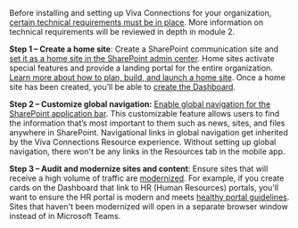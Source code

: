 Before installing and setting up Viva Connections for your
organization[, certain technical requirements must be in
place](/viva/connections/plan-viva-connections#step-1-meet-technical-requirements).
More information on technical requirements will be reviewed in depth in
module 2.

**Step 1 – Create a home site**: Create a SharePoint communication site
and [set it as a home site in the SharePoint admin
center](/sharepoint/home-site). Home
sites activate special features and provide a landing portal for the
entire organization. [Learn more about how to plan, build, and launch a
home
site](/viva/connections/home-site-plan).
Once a home site has been created, you’ll be able to [create the
Dashboard](/viva/connections/create-dashboard).

**Step 2 – Customize global navigation:** [Enable global navigation for
the SharePoint application
bar](/viva/connections/sharepoint-app-bar).
This customizable feature allows users to find the information that’s
most important to them such as news, sites, and files anywhere in
SharePoint. Navigational links in global navigation get inherited by the
Viva Connections Resource experience. Without setting up global
navigation, there won't be any links in the Resources tab in the
mobile app.

**Step 3 – Audit and modernize sites and content**: Ensure sites that
will receive a high volume of traffic are
[modernized](/sharepoint/dev/transform/modernize-classic-sites).
For example, if you create cards on the Dashboard that link to HR (Human
Resources) portals, you'll want to ensure the HR portal is modern and
meets [healthy portal
guidelines](/sharepoint/portal-health).
Sites that haven't been modernized will open in a separate browser
window instead of in Microsoft Teams.